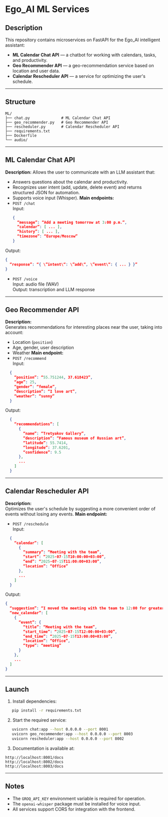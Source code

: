 # Ego_AI ML Services
## Description
This repository contains microservices on FastAPI for the Ego_AI intelligent assistant:
- **ML Calendar Chat API** — a chatbot for working with calendars, tasks, and productivity.
- **Geo Recommender API** — a geo-recommendation service based on location and user data.
- **Calendar Rescheduler API** — a service for optimizing the user's schedule.
---
## Structure
```
ML/
├── chat.py              # ML Calendar Chat API
├── geo_recommender.py   # Geo Recommender API
├── rescheduler.py       # Calendar Rescheduler API
├── requirements.txt
├── Dockerfile
└── audio/
```
---
## ML Calendar Chat API
**Description:**
Allows the user to communicate with an LLM assistant that:
- Answers questions about the calendar and productivity.
- Recognizes user intent (add, update, delete event) and returns structured JSON for automation.
- Supports voice input (Whisper).
**Main endpoints:**
- `POST /chat`  
  Input:  
  ```json
  {
    “message”: “Add a meeting tomorrow at 3:00 p.m.”,
    “calendar”: [ ... ],
    “history”: [ ... ],
    “timezone”: “Europe/Moscow”
  }
  ```
Output:  
  ```json
  {
    “response”: “{ \”intent\“: \”add\“, \”event\“: { ... } }”
  }
  ```
- `POST /voice`  
  Input: audio file (WAV)  
  Output: transcription and LLM response
---
## Geo Recommender API
**Description:**  
Generates recommendations for interesting places near the user, taking into account:
- Location (`position`)
- Age, gender, user description
- Weather
**Main endpoint:**
- `POST /recommend`  
  Input:  
```json
  {
    “position”: “55.751244, 37.618423”,
    “age”: 25,
    “gender”: “female”,
    “description”: “I love art”,
    “weather”: “sunny”
  }
  ```
  Output:  
```json
  {
    “recommendations”: [
      {
        “name”: “Tretyakov Gallery”,
        “description”: “Famous museum of Russian art”,
        “latitude”: 55.7414,
        “longitude”: 37.6201,
        “confidence”: 9.5
      },
      ...
    ]
  }
  ```
---
## Calendar Rescheduler API
**Description:**  
Optimizes the user's schedule by suggesting a more convenient order of events without losing any events.
**Main endpoint:**
- `POST /reschedule`  
  Input:  
```json
  {
    “calendar”: [
      {
        “summary”: “Meeting with the team”,
        “start”: “2025-07-15T10:00:00+03:00”,
        “end”: “2025-07-15T11:00:00+03:00”,
        “location”: “Office”
      },
      ...
    ]
  }
  ```
  Output:  
  ```json
  {
    “suggestion”: “I moved the meeting with the team to 12:00 for greater convenience.”,
    “new_calendar”: [
      {
        “event”: {
          “title”: “Meeting with the team”,
          “start_time”: “2025-07-15T12:00:00+03:00”,
          “end_time”: “2025-07-15T13:00:00+03:00”,
          “location”: “Office”,
          “type”: “meeting”
        }
      },
      ...
    ]
  }
  ```
---
## Launch
1. Install dependencies:
```sh
   pip install -r requirements.txt
   ```
2. Start the required service:
```sh
   uvicorn chat:app --host 0.0.0.0 --port 8001
   uvicorn geo_recommender:app --host 0.0.0.0 --port 8003
   uvicorn rescheduler:app --host 0.0.0.0 --port 8002
   ```
3. Documentation is available at:
```
http://localhost:8001/docs
http://localhost:8002/docs
http://localhost:8003/docs
```
---
## Notes
- The `GROQ_API_KEY` environment variable is required for operation.
- The `openai-whisper` package must be installed for voice input.
- All services support CORS for integration with the frontend.
